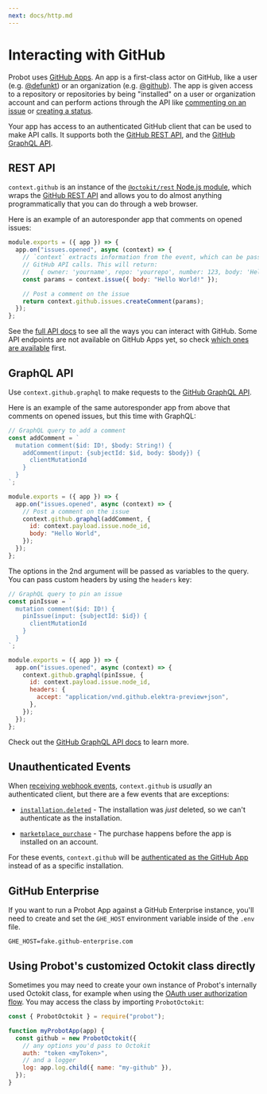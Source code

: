 ```yaml
---
next: docs/http.md
---
```


# Interacting with GitHub

Probot uses [GitHub Apps](https://developer.github.com/apps/). An app is a first-class actor on GitHub, like a user (e.g. [@defunkt](https://github.com/defunkt)) or an organization (e.g. [@github](https://github.com/github)). The app is given access to a repository or repositories by being "installed" on a user or organization account and can perform actions through the API like [commenting on an issue](https://developer.github.com/v3/issues/comments/#create-a-comment) or [creating a status](https://developer.github.com/v3/repos/statuses/#create-a-status).

Your app has access to an authenticated GitHub client that can be used to make API calls. It supports both the [GitHub REST API](https://developer.github.com/v3/), and the [GitHub GraphQL API](https://developer.github.com/v4/).

## REST API

`context.github` is an instance of the [`@octokit/rest` Node.js module](https://github.com/octokit/rest.js), which wraps the [GitHub REST API](https://developer.github.com/v3/) and allows you to do almost anything programmatically that you can do through a web browser.

Here is an example of an autoresponder app that comments on opened issues:

```js
module.exports = ({ app }) => {
  app.on("issues.opened", async (context) => {
    // `context` extracts information from the event, which can be passed to
    // GitHub API calls. This will return:
    //   { owner: 'yourname', repo: 'yourrepo', number: 123, body: 'Hello World! }
    const params = context.issue({ body: "Hello World!" });

    // Post a comment on the issue
    return context.github.issues.createComment(params);
  });
};
```

See the [full API docs](https://octokit.github.io/rest.js/) to see all the ways you can interact with GitHub. Some API endpoints are not available on GitHub Apps yet, so check [which ones are available](https://developer.github.com/v3/apps/available-endpoints/) first.

## GraphQL API

Use `context.github.graphql` to make requests to the [GitHub GraphQL API](https://developer.github.com/v4/).

Here is an example of the same autoresponder app from above that comments on opened issues, but this time with GraphQL:

```js
// GraphQL query to add a comment
const addComment = `
  mutation comment($id: ID!, $body: String!) {
    addComment(input: {subjectId: $id, body: $body}) {
      clientMutationId
    }
  }
`;

module.exports = ({ app }) => {
  app.on("issues.opened", async (context) => {
    // Post a comment on the issue
    context.github.graphql(addComment, {
      id: context.payload.issue.node_id,
      body: "Hello World",
    });
  });
};
```

The options in the 2nd argument will be passed as variables to the query. You can pass custom headers by using the `headers` key:

```js
// GraphQL query to pin an issue
const pinIssue = `
  mutation comment($id: ID!) {
    pinIssue(input: {subjectId: $id}) {
      clientMutationId
    }
  }
`;

module.exports = ({ app }) => {
  app.on("issues.opened", async (context) => {
    context.github.graphql(pinIssue, {
      id: context.payload.issue.node_id,
      headers: {
        accept: "application/vnd.github.elektra-preview+json",
      },
    });
  });
};
```

Check out the [GitHub GraphQL API docs](https://developer.github.com/v4/) to learn more.

## Unauthenticated Events

When [receiving webhook events](./webhooks.md), `context.github` is _usually_ an authenticated client, but there are a few events that are exceptions:

- [`installation.deleted`](https://developer.github.com/v3/activity/events/types/#installationevent) - The installation was _just_ deleted, so we can't authenticate as the installation.

- [`marketplace_purchase`](https://developer.github.com/v3/activity/events/types/#marketplacepurchaseevent) - The purchase happens before the app is installed on an account.

For these events, `context.github` will be [authenticated as the GitHub App](https://developer.github.com/apps/building-github-apps/authenticating-with-github-apps/#authenticating-as-a-github-app) instead of as a specific installation.

## GitHub Enterprise

If you want to run a Probot App against a GitHub Enterprise instance, you'll need to create and set the `GHE_HOST` environment variable inside of the `.env` file.

```
GHE_HOST=fake.github-enterprise.com
```

## Using Probot's customized Octokit class directly

Sometimes you may need to create your own instance of Probot's internally used Octokit class, for example when using the
[OAuth user authorization flow](https://developer.github.com/apps/building-github-apps/identifying-and-authorizing-users-for-github-apps/). You may access the class by importing `ProbotOctokit`:

```js
const { ProbotOctokit } = require("probot");

function myProbotApp(app) {
  const github = new ProbotOctokit({
    // any options you'd pass to Octokit
    auth: "token <myToken>",
    // and a logger
    log: app.log.child({ name: "my-github" }),
  });
}
```
